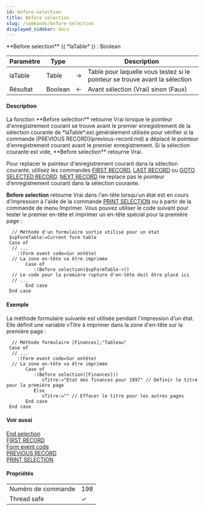 ```yaml
---
id: before-selection
title: Before selection
slug: /commands/before-selection
displayed_sidebar: docs
---
```


<!--REF #_command_.Before selection.Syntax-->**Before selection** {( *laTable* )} : Boolean<!-- END REF-->
<!--REF #_command_.Before selection.Params-->
| Paramètre | Type |  | Description |
| --- | --- | --- | --- |
| laTable | Table | &#8594;  | Table pour laquelle vous testez si le pointeur se trouve avant la sélection |
| Résultat | Boolean | &#8592; | Avant sélection (Vrai) sinon (Faux) |

<!-- END REF-->

#### Description 

<!--REF #_command_.Before selection.Summary-->La fonction **Before selection** retourne Vrai lorsque le pointeur d'enregistrement courant se trouve avant le premier enregistrement de la sélection courante de *laTable*.<!-- END REF-->est généralement utilisée pour vérifier si la commande [PREVIOUS RECORD](previous-record.md) a déplacé le pointeur d'enregistrement courant avant le premier enregistrement. Si la sélection courante est vide, **Before selection** retourne Vrai.

Pour replacer le pointeur d'enregistrement courant dans la sélection courante, utilisez les commandes [FIRST RECORD](first-record.md), [LAST RECORD](last-record.md) ou [GOTO SELECTED RECORD](goto-selected-record.md). [NEXT RECORD](next-record.md) ne replace pas le pointeur d'enregistrement courant dans la sélection courante.

**Before selection** retourne Vrai dans l'en-tête lorsqu'un état est en cours d'impression à l'aide de la commande [PRINT SELECTION](print-selection.md) ou à partir de la commande de menu Imprimer. Vous pouvez utiliser le code suivant pour tester le premier en-tête et imprimer un en-tête spécial pour la première page :

```4d
  // Méthode d'un formulaire sortie utilisé pour un état
 $vpFormTable:=Current form table
 Case of
  // ...
    :(Form event code=Sur entête)
  // La zone en-tête va être imprimée
       Case of
          :(Before selection($vpFormTable->))
  // Le code pour la première rupture d'en-tête doit être placé ici
  // ...
       End case
 End case
```

#### Exemple 

La méthode formulaire suivante est utilisée pendant l'impression d'un état. Elle définit une variable *vTitre* à imprimer dans la zone d'en-tête sur la première page :

```4d
  // Méthode formulaire [Finances];"Tableau"
 Case of
  // ...
    :(Form event code=Sur entête)
  // La zone en-tête va être imprimée
       Case of
          :(Before selection([Finances]))
             vTitre:="Etat des finances pour 1997" // Définir le titre pour la première page
          Else
             vTitre:="" // Effacer le titre pour les autres pages
       End case
 End case
```

#### Voir aussi 

[End selection](end-selection.md)  
[FIRST RECORD](first-record.md)  
[Form event code](form-event-code.md)  
[PREVIOUS RECORD](previous-record.md)  
[PRINT SELECTION](print-selection.md)  

#### Propriétés

|  |  |
| --- | --- |
| Numéro de commande | 198 |
| Thread safe | &check; |


